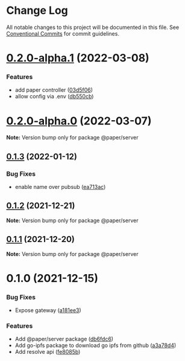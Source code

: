 # Change Log

All notable changes to this project will be documented in this file.
See [Conventional Commits](https://conventionalcommits.org) for commit guidelines.

# [0.2.0-alpha.1](https://github.com/li-yechao/paper/compare/@paper/server@0.2.0-alpha.0...@paper/server@0.2.0-alpha.1) (2022-03-08)

### Features

- add paper controller ([03d5f06](https://github.com/li-yechao/paper/commit/03d5f06391f1221e5800633c03a1e8e9ec23cdd7))
- allow config via .env ([db550cb](https://github.com/li-yechao/paper/commit/db550cb606bfb1be2a55be903bc4f06810c52bba))

# [0.2.0-alpha.0](https://github.com/li-yechao/paper/compare/@paper/server@0.1.3...@paper/server@0.2.0-alpha.0) (2022-03-07)

**Note:** Version bump only for package @paper/server

## [0.1.3](https://github.com/li-yechao/paper/compare/@paper/server@0.1.2...@paper/server@0.1.3) (2022-01-12)

### Bug Fixes

- enable name over pubsub ([ea713ac](https://github.com/li-yechao/paper/commit/ea713ac530039c577bf688e678b6b387369754c9))

## [0.1.2](https://github.com/li-yechao/paper/compare/@paper/server@0.1.1...@paper/server@0.1.2) (2021-12-21)

**Note:** Version bump only for package @paper/server

## [0.1.1](https://github.com/li-yechao/paper/compare/@paper/server@0.1.0...@paper/server@0.1.1) (2021-12-20)

**Note:** Version bump only for package @paper/server

# 0.1.0 (2021-12-15)

### Bug Fixes

- Expose gateway ([a181ee3](https://github.com/li-yechao/paper/commit/a181ee34ac7307201ef3f2d40cc5963242aace1b))

### Features

- Add @paper/server package ([db6fdc6](https://github.com/li-yechao/paper/commit/db6fdc6b773836010c3ad5f5c6d3ab7f6964807b))
- Add go-ipfs package to download go ipfs from github ([a3a78d4](https://github.com/li-yechao/paper/commit/a3a78d4d0014e57398822ce1fe00ee729f5e2c00))
- Add resolve api ([fe8085b](https://github.com/li-yechao/paper/commit/fe8085b1c433c208cf522c3cf4e26405ea1f750f))
